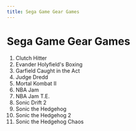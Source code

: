 ```yaml
---
title: Sega Game Gear Games
---
```


Sega Game Gear Games
=============

<ol>
<li>Clutch Hitter</li>
<li>Evander Holyfield's Boxing</li>
<li>Garfield Caught in the Act</li>
<li>Judge Dredd</li>
<li>Mortal Kombat II</li>
<li>NBA Jam</li>
<li>NBA Jam T.E.</li>
<li>Sonic Drift 2</li>
<li>Sonic the Hedgehog</li>
<li>Sonic the Hedgehog 2</li>
<li>Sonic the Hedgehog Chaos</li>
</ol>